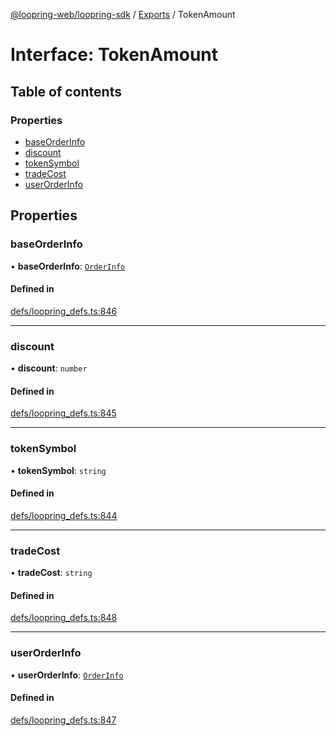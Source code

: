 [@loopring-web/loopring-sdk](../README.md) / [Exports](../modules.md) / TokenAmount

# Interface: TokenAmount

## Table of contents

### Properties

- [baseOrderInfo](TokenAmount.md#baseorderinfo)
- [discount](TokenAmount.md#discount)
- [tokenSymbol](TokenAmount.md#tokensymbol)
- [tradeCost](TokenAmount.md#tradecost)
- [userOrderInfo](TokenAmount.md#userorderinfo)

## Properties

### baseOrderInfo

• **baseOrderInfo**: [`OrderInfo`](OrderInfo.md)

#### Defined in

[defs/loopring_defs.ts:846](https://github.com/Loopring/loopring_sdk/blob/81e0b16/src/defs/loopring_defs.ts#L846)

___

### discount

• **discount**: `number`

#### Defined in

[defs/loopring_defs.ts:845](https://github.com/Loopring/loopring_sdk/blob/81e0b16/src/defs/loopring_defs.ts#L845)

___

### tokenSymbol

• **tokenSymbol**: `string`

#### Defined in

[defs/loopring_defs.ts:844](https://github.com/Loopring/loopring_sdk/blob/81e0b16/src/defs/loopring_defs.ts#L844)

___

### tradeCost

• **tradeCost**: `string`

#### Defined in

[defs/loopring_defs.ts:848](https://github.com/Loopring/loopring_sdk/blob/81e0b16/src/defs/loopring_defs.ts#L848)

___

### userOrderInfo

• **userOrderInfo**: [`OrderInfo`](OrderInfo.md)

#### Defined in

[defs/loopring_defs.ts:847](https://github.com/Loopring/loopring_sdk/blob/81e0b16/src/defs/loopring_defs.ts#L847)
